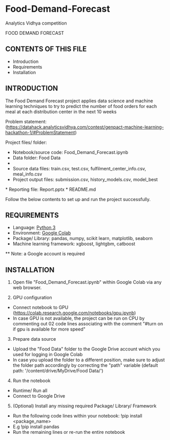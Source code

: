 # Food-Demand-Forecast
Analytics Vidhya competition

FOOD DEMAND FORECAST

CONTENTS OF THIS FILE
---------------------

 * Introduction
 * Requirements
 * Installation

INTRODUCTION
------------

The Food Demand Forecast project applies data science and machine learning techniques to try to predict the number of food orders for each meal at each distribution center in the next 10 weeks

Problem statement: (https://datahack.analyticsvidhya.com/contest/genpact-machine-learning-hackathon-1/#ProblemStatement)

Project files/ folder:
 * Notebook/source code: Food_Demand_Forecast.ipynb
 * Data folder: Food Data
 * <ul>
  <li>Source data files: train.csv, test.csv, fulfilment_center_info.csv, meal_info.csv</li>
  <li>Project output files: submission.csv, history_models.csv, model_best</li></ul>
 * Reporting file: Report.pptx
 * README.md

Follow the below contents to set up and run the project successfully.

REQUIREMENTS
------------

 * Language: [Python 3](https://www.python.org/downloads/)
 * Environment: [Google Colab](https://colab.research.google.com/)
 * Package/ Library: pandas, numpy, scikit learn, matplotlib, seaborn
 * Machine learning framework: xgboost, lightgbm, catboost
 
  ** Note: a Google account is required

INSTALLATION
------------

1. Open file "Food_Demand_Forecast.ipynb" within Google Colab via any web browser.

2. GPU configuration
 * Connect notebook to GPU (https://colab.research.google.com/notebooks/gpu.ipynb)
 * In case GPU is not available, the project can be run on CPU by commenting out 02 code lines 
   associating with the comment "#turn on if gpu is available for more speed"

3. Prepare data source
 * Upload the "Food Data" folder to the Google Drive account which you used for logging in 
   Google Colab
 * In case you upload the folder to a different position, make sure to adjust the folder path
   accordingly by correcting the "path" variable (default path: '/content/drive/MyDrive/Food Data/')

4. Run the notebook
 * Runtime/ Run all
 * Connect to Google Drive

5. (Optional) Install any missing required Package/ Library/ Framework
 * Run the following code lines within your notebook: !pip install <package_name> 
 * E.g !pip install pandas
 * Run the remaining lines or re-run the entire notebook
